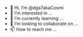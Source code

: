 - 👋 Hi, I’m @dga7akaCosmi
- 👀 I’m interested in ...
- 🌱 I’m currently learning ...
- 💞️ I’m looking to collaborate on ...
- 📫 How to reach me ...

<!---
dga7akaCosmi/dga7akaCosmi is a ✨ special ✨ repository because its `README.md` (this file) appears on your GitHub profile.
You can click the Preview link to take a look at your changes.
--->
